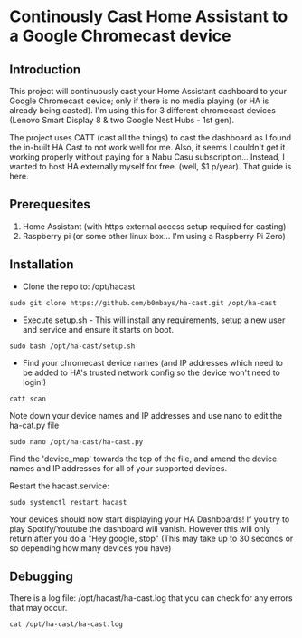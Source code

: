 # Continously Cast Home Assistant to a Google Chromecast device ##

## Introduction

This project will continuously cast your Home Assistant dashboard to your Google Chromecast device; only if there is no media playing (or HA is already being casted). I'm using this for 3 different chromecast devices (Lenovo Smart Display 8 & two Google Nest Hubs - 1st gen).

The project uses CATT (cast all the things) to cast the dashboard as I found the in-built HA Cast to not work well for me. Also, it seems I couldn't get it working properly without paying for a Nabu Casu subscription... Instead, I wanted to host HA externally myself for free. (well, $1 p/year). That guide is here. 

## Prerequesites 

1. Home Assistant (with https external access setup required for casting)
2. Raspberry pi (or some other linux box... I'm using a Raspberry Pi Zero)

## Installation

* Clone the repo to: /opt/hacast

```
sudo git clone https://github.com/b0mbays/ha-cast.git /opt/ha-cast
```

* Execute setup.sh - This will install any requirements, setup a new user and service and ensure it starts on boot.

```
sudo bash /opt/ha-cast/setup.sh
```

* Find your chromecast device names (and IP addresses which need to be added to HA's trusted network config so the device won't need to login!)

```
catt scan
```
Note down your device names and IP addresses and use nano to edit the ha-cat.py file

```
sudo nano /opt/ha-cast/ha-cast.py
```

Find the 'device_map' towards the top of the file, and amend the device names and IP addresses for all of your supported devices.

Restart the hacast.service:

```
sudo systemctl restart hacast
```

Your devices should now start displaying your HA Dashboards! If you try to play Spotify/Youtube the dashboard will vanish. However this will only return after you do a "Hey google, stop" (This may take up to 30 seconds or so depending how many devices you have)


## Debugging

There is a log file: /opt/hacast/ha-cast.log that you can check for any errors that may occur.


```
cat /opt/ha-cast/ha-cast.log
```
